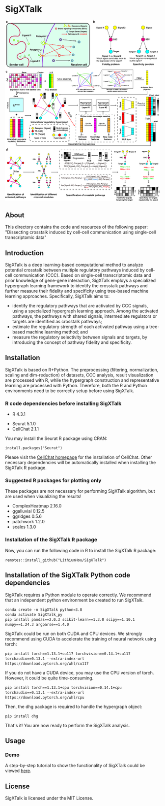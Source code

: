 # SigXTalk
![Figure](/vignettes/Figure.jpg)
## About
This directory contains the code and resources of the following paper:
"Dissecting crosstalk induced by cell-cell communication using single-cell transcriptomic data"

## Introduction
SigXTalk is a deep learning-based computational method to analyze potential crosstalk between multiple regulatory pathways induced by cell-cell communication (CCC). Based on single-cell transcriptomic data and prior knowledge of gene-gene interaction, SigXTalk employs a specialized hypergraph learning framework to identify the crosstalk pathways and further measure their fidelity and specificity using tree-based machine learning approaches. Specifically, SigXTalk aims to:
-	identify the regulatory pathways that are activated by CCC signals, using a specialized hypergraph learning approach. Among the activated pathways, the pathways with shared signals, intermediate regulators or targets are identified as crosstalk pathways;
-	estimate the regulatory strength of each activated pathway using a tree-based machine learning method; and 
- measure the regulatory selectivity between signals and targets, by introducing the concept of pathway fidelity and specificity.

## Installation
SigXTalk is based on R+Python. The preprocessing (filtering, normalization, scaling and dim-reduction) of datasets, CCC analysis, result visualization are processed with R, while the hypergraph construction and representative learning are processed with Python. Therefore, both the R and Python environments need to be correctly setup before using SigXTalk.

### R code dependencies before installing SigXTalk
- R 4.3.1
* Seurat 5.1.0
* CellChat 2.1.1
  
You may install the Seurat R package using CRAN:
```
install.packages("Seurat")
```
Please visit the [CellChat homepage](https://github.com/jinworks/CellChat) for the installation of CellChat.
Other necessary dependencies will be automatically installed when installing the SigXTalk R package.

### Suggested R packages for plotting only
These packages are not necessary for performing SigXTalk algorithm, but are used when visualizing the results!
* ComplexHeatmap 2.16.0
* ggalluvial 0.12.5
* ggridges 0.5.6
* patchwork 1.2.0
* scales 1.3.0

### Installation of the SigXTalk R package
Now, you can run the following code in R to install the SigXTalk R package:
```
remotes::install_github("LithiumHou/SigXTalk")
```
  
## Installation of the SigXTalk Python code dependencies
SigXTalk requires a Python module to operate correctly. We recommend that an independent python environment be created to run SigXTalk.
```
conda create -n SigXTalk python=3.8
conda activate SigXTalk_py
pip install pandas==2.0.3 scikit-learn==1.3.0 scipy==1.10.1 numpy==1.24.3 argparse==1.4.0
```
SigXTalk could be run on both CUDA and CPU devices. We strongly recommend using CUDA to accelerate the training of neural network using torch:

```
pip install torch==1.13.1+cu117 torchvision==0.14.1+cu117 torchaudio==0.13.1 --extra-index-url https://download.pytorch.org/whl/cu117
```
If you do not have a CUDA device, you may use the CPU version of torch. However, it could be quite time-consuming.
```
pip install torch==1.13.1+cpu torchvision==0.14.1+cpu torchaudio==0.13.1 --extra-index-url https://download.pytorch.org/whl/cpu
```

Then, the dhg package is required to handle the hypergraph object:
```
pip install dhg
```

That's it! You are now ready to perform the SigXTalk analysis.

## Usage

### Demo
A step-by-step tutorial to show the functionality of SigXTalk could be viewed [here](https://github.com/LithiumHou/SigXTalk/blob/master/vignettes/Demo_HNSCC.md).

## License
SigXTalk is licensed under the MIT License.



